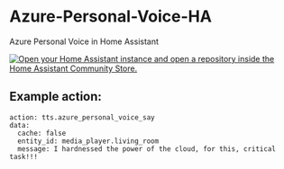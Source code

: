 # Azure-Personal-Voice-HA
Azure Personal Voice in Home Assistant

[![Open your Home Assistant instance and open a repository inside the Home Assistant Community Store.](https://my.home-assistant.io/badges/hacs_repository.svg)](https://my.home-assistant.io/redirect/hacs_repository/?owner=loryanstrant&repository=Azure-Personal-Voice-HA&category=integration)


## Example action:
```
action: tts.azure_personal_voice_say
data:
  cache: false
  entity_id: media_player.living_room
  message: I hardnessed the power of the cloud, for this, critical task!!!
```
